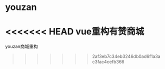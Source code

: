# youzan
<<<<<<< HEAD
vue重构有赞商城
=======
youzan商城重构
>>>>>>> 2af3eb7c34eb3246db0ad6f1a3ac3fac4cefb366

